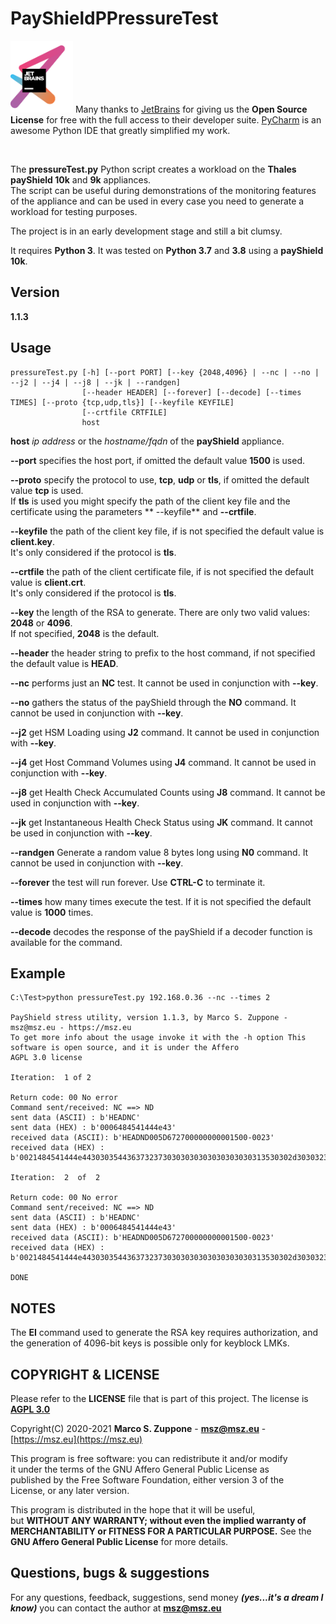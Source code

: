 # PayShieldPPressureTest

<a href="https://www.jetbrains.com/?from=PayshieldPPressureTest"><img src=images/jetbrains-variant-3.png width=100></a>
Many thanks to <a href="https://www.jetbrains.com/?from=PayshieldPPressureTest">JetBrains</a> for giving us the <b>Open
Source License</b> for free with the full access to their developer suite.
<a href="https://www.jetbrains.com/pycharm/?from=PayshieldPPressureTesPyCharm">PyCharm</a> is an awesome Python IDE that
greatly simplified my work.

&nbsp;

The **pressureTest.py** Python script creates a workload on the **Thales payShield 10k** and **9k** appliances.  
The script can be useful during demonstrations of the monitoring features of the appliance and can be used in every case
you need to generate a workload for testing purposes.

The project is in an early development stage and still a bit clumsy.

It requires **Python 3**. It was tested on **Python 3.7** and **3.8** using a **payShield 10k**.

## Version

**1.1.3**

## Usage

    pressureTest.py [-h] [--port PORT] [--key {2048,4096} | --nc | --no | --j2 | --j4 | --j8 | --jk | --randgen]
                    [--header HEADER] [--forever] [--decode] [--times TIMES] [--proto {tcp,udp,tls}] [--keyfile KEYFILE]
                    [--crtfile CRTFILE]
                    host

**host** *ip address* or the *hostname/fqdn* of the **payShield** appliance.

**--port** specifies the host port, if omitted the default value **1500** is used.

**--proto** specify the protocol to use, **tcp**, **udp** or **tls**, if omitted the default value **tcp**
is used.  
If **tls** is used you might specify the path of the client key file and the certificate using the parameters **
--keyfile** and **--crtfile**.

**--keyfile** the path of the client key file, if is not specified the default value is **client.key**.  
It's only considered if the protocol is **tls**.

**--crtfile** the path of the client certificate file, if is not specified the default value is **client.crt**.  
It's only considered if the protocol is **tls**.

**--key** the length of the RSA to generate. There are only two valid values: **2048** or **4096**.  
If not specified, **2048** is the default.

**--header** the header string to prefix to the host command, if not specified the default value is **HEAD**.

**--nc** performs just an **NC** test. It cannot be used in conjunction with **--key**.

**--no** gathers the status of the payShield through the **NO** command. It cannot be used in conjunction with **--key**.

**--j2** get HSM Loading using **J2** command. It cannot be used in conjunction with **--key**.

**--j4** get Host Command Volumes using **J4** command. It cannot be used in conjunction with **--key**.

**--j8** get Health Check Accumulated Counts using **J8** command. It cannot be used in conjunction with **--key**.

**--jk** get Instantaneous Health Check Status using **JK** command. It cannot be used in conjunction with **--key**.

**--randgen** Generate a random value 8 bytes long using **N0** command. It cannot be used in conjunction with **--key**.

**--forever** the test will run forever. Use **CTRL-C** to terminate it.

**--times** how many times execute the test. If it is not specified the default value is **1000** times.

**--decode** decodes the response of the payShield if a decoder function is available for the command.

## Example

    C:\Test>python pressureTest.py 192.168.0.36 --nc --times 2

    PayShield stress utility, version 1.1.3, by Marco S. Zuppone - msz@msz.eu - https://msz.eu
    To get more info about the usage invoke it with the -h option This software is open source, and it is under the Affero
    AGPL 3.0 license

    Iteration:  1 of 2

    Return code: 00 No error
    Command sent/received: NC ==> ND
    sent data (ASCII) : b'HEADNC'
    sent data (HEX) : b'0006484541444e43'
    received data (ASCII): b'HEADND005D672700000000001500-0023'
    received data (HEX) : b'0021484541444e44303035443637323730303030303030303030313530302d30303233'
    
    Iteration:  2  of  2
    
    Return code: 00 No error
    Command sent/received: NC ==> ND
    sent data (ASCII) : b'HEADNC'
    sent data (HEX) : b'0006484541444e43'
    received data (ASCII): b'HEADND005D672700000000001500-0023'
    received data (HEX) : b'0021484541444e44303035443637323730303030303030303030313530302d30303233'
    
    DONE

## NOTES

The **EI** command used to generate the RSA key requires authorization, and the generation of 4096-bit keys is possible only for keyblock LMKs.


## COPYRIGHT & LICENSE
  Please refer to the **LICENSE** file that is part of this project.
  The license is **[AGPL 3.0](https://www.gnu.org/licenses/agpl-3.0.en.html)**
  
  Copyright(C) 2020-2021  **Marco S. Zuppone** - **msz@msz.eu** - [https://msz.eu](https://msz.eu)

This program is free software: you can redistribute it and/or modify  
it under the terms of the GNU Affero General Public License as  
published by the Free Software Foundation, either version 3 of the  
License, or any later version.

This program is distributed in the hope that it will be useful,  
but **WITHOUT ANY WARRANTY; without even the implied warranty of  
MERCHANTABILITY or FITNESS FOR A PARTICULAR PURPOSE.** See the  
**GNU Affero General Public License** for more details.

## Questions, bugs & suggestions
For any questions, feedback, suggestions, send money ***(yes...it's a dream I know)*** you can contact the author at **msz@msz.eu**
